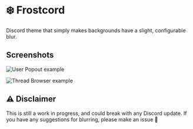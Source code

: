 # ❄️ Frostcord

Discord theme that simply makes backgrounds have a slight, configurable blur.

## Screenshots

![User Popout example](https://raw.githubusercontent.com/intergrav/frostcord/main/screenshots/userpopout.png)

![Thread Browser example](https://raw.githubusercontent.com/intergrav/frostcord/main/screenshots/threadbrowser.png)

## ⚠️ Disclaimer

This is still a work in progress, and could break with any Discord update. If you have any suggestions for blurring, please make an issue 🙂